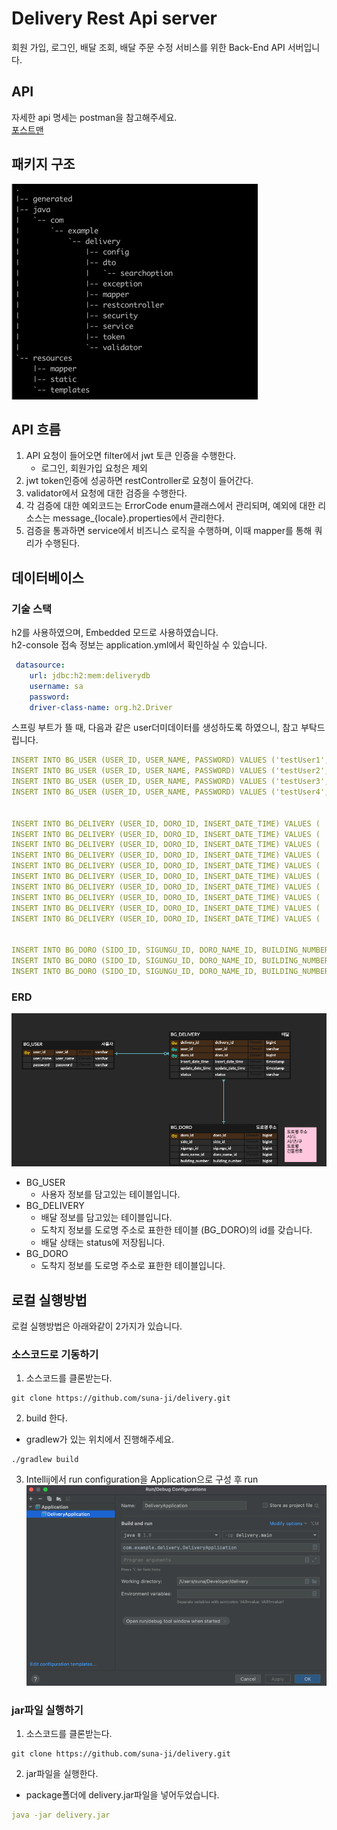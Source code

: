 # Delivery Rest Api server

회원 가입, 로그인, 배달 조회, 배달 주문 수정 서비스를 위한 Back-End API 서버입니다.

## API
자세한 api 명세는 postman을 참고해주세요.   
[포스트맨](https://www.postman.com/restless-sunset-427704/workspace/delivery)

## 패키지 구조
![img_1.png](img_1.png)

## API 흐름
1. API 요청이 들어오면 filter에서 jwt 토큰 인증을 수행한다.
    - 로그인, 회원가입 요청은 제외
2. jwt token인증에 성공하면 restController로 요청이 들어간다.
3. validator에서 요청에 대한 검증을 수행한다.
4. 각 검증에 대한 예외코드는 ErrorCode enum클래스에서 관리되며, 예외에 대한 리소스는 message_{locale}.properties에서 관리한다.
5. 검증을 통과하면 service에서 비즈니스 로직을 수행하며, 이때 mapper를 통해 쿼리가 수행된다.

## 데이터베이스 
### 기술 스택
h2를 사용하였으며, Embedded 모드로 사용하였습니다.   
h2-console 접속 정보는 application.yml에서 확인하실 수 있습니다.
```yaml
 datasource:
    url: jdbc:h2:mem:deliverydb
    username: sa
    password:
    driver-class-name: org.h2.Driver
```
스프링 부트가 뜰 때, 다음과 같은 user더미데이터를 생성하도록 하였으니, 참고 부탁드립니다.
```yaml
INSERT INTO BG_USER (USER_ID, USER_NAME, PASSWORD) VALUES ('testUser1', 'testUser1', 'abcde123456789!!');
INSERT INTO BG_USER (USER_ID, USER_NAME, PASSWORD) VALUES ('testUser2', 'testUser2', 'abcde123456789@@');
INSERT INTO BG_USER (USER_ID, USER_NAME, PASSWORD) VALUES ('testUser3', 'testUser3', 'ABCDE123456789!!');
INSERT INTO BG_USER (USER_ID, USER_NAME, PASSWORD) VALUES ('testUser4', 'testUser4', 'ABCDE123456789@@');


INSERT INTO BG_DELIVERY (USER_ID, DORO_ID, INSERT_DATE_TIME) VALUES ( 'testUser1', 1, CURRENT_TIMESTAMP);
INSERT INTO BG_DELIVERY (USER_ID, DORO_ID, INSERT_DATE_TIME) VALUES ( 'testUser1', 1, '2022-12-20');
INSERT INTO BG_DELIVERY (USER_ID, DORO_ID, INSERT_DATE_TIME) VALUES ( 'testUser1', 1, '2022-12-21');
INSERT INTO BG_DELIVERY (USER_ID, DORO_ID, INSERT_DATE_TIME) VALUES ( 'testUser1', 1, '2022-12-22');
INSERT INTO BG_DELIVERY (USER_ID, DORO_ID, INSERT_DATE_TIME) VALUES ( 'testUser1', 1, '2022-12-23');
INSERT INTO BG_DELIVERY (USER_ID, DORO_ID, INSERT_DATE_TIME) VALUES ( 'testUser2', 1, CURRENT_TIMESTAMP);
INSERT INTO BG_DELIVERY (USER_ID, DORO_ID, INSERT_DATE_TIME) VALUES ( 'testUser2', 1, '2022-12-20');
INSERT INTO BG_DELIVERY (USER_ID, DORO_ID, INSERT_DATE_TIME) VALUES ( 'testUser2', 1, '2022-12-21');
INSERT INTO BG_DELIVERY (USER_ID, DORO_ID, INSERT_DATE_TIME) VALUES ( 'testUser2', 1, '2022-12-22');
INSERT INTO BG_DELIVERY (USER_ID, DORO_ID, INSERT_DATE_TIME) VALUES ( 'testUser2', 1, '2022-12-23');


INSERT INTO BG_DORO (SIDO_ID, SIGUNGU_ID, DORO_NAME_ID, BUILDING_NUMBER) VALUES (1, 1, 1, 1);
INSERT INTO BG_DORO (SIDO_ID, SIGUNGU_ID, DORO_NAME_ID, BUILDING_NUMBER) VALUES (2, 2, 2, 2);
INSERT INTO BG_DORO (SIDO_ID, SIGUNGU_ID, DORO_NAME_ID, BUILDING_NUMBER) VALUES (3, 3, 3, 3);
```
### ERD
![img_3.png](img_3.png)
- BG_USER
    - 사용자 정보를 담고있는 테이블입니다.
- BG_DELIVERY
    - 배달 정보를 담고있는 테이블입니다.
    - 도착지 정보를 도로명 주소로 표한한 테이블 (BG_DORO)의 id를 갖습니다.
    - 배달 상태는 status에 저장됩니다.
- BG_DORO
    - 도착지 정보를 도로명 주소로 표한한 테이블입니다.
    

## 로컬 실행방법
로컬 실행방법은 아래와같이 2가지가 있습니다.
### 소스코드로 기동하기
1. 소스코드를 클론받는다.
```
git clone https://github.com/suna-ji/delivery.git
```
2. build 한다.
- gradlew가 있는 위치에서 진행해주세요.
```
./gradlew build
```
3. Intellij에서 run configuration을 Application으로 구성 후 run
![img.png](img.png)
   
### jar파일 실행하기
1. 소스코드를 클론받는다.
```
git clone https://github.com/suna-ji/delivery.git
```
2. jar파일을 실행한다.
- package폴더에 delivery.jar파일을 넣어두었습니다.
```yaml
java -jar delivery.jar
```